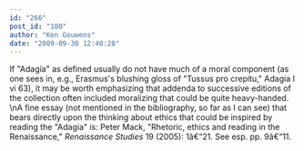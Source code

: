 ```yaml
---
id: "266"
post_id: "180"
author: "Ken Gouwens"
date: "2009-09-30 12:40:28"
---
```

If "Adagia" as defined usually do not have much of a moral component (as one sees in, e.g., Erasmus's blushing gloss of "Tussus pro crepitu," Adagia I vi 63), it may be worth emphasizing that addenda to successive editions of the collection often included moralizing that could be quite heavy-handed.\nA fine essay (not mentioned in the bibliography, so far as I can see) that bears directly upon the thinking about ethics that could be inspired by reading the "Adagia" is: Peter Mack, "Rhetoric, ethics and reading in the Renaissance," _Renaissance Studies_ 19 (2005): 1â€“21. See esp. pp. 9â€“11.
